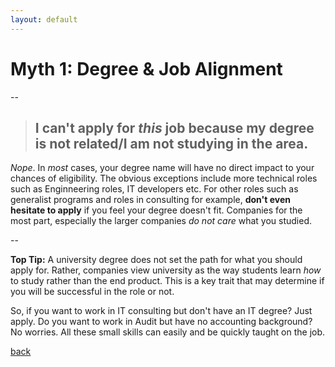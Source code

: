 ```yaml
---
layout: default
---
```

# [](#header-1)Myth 1: Degree & Job Alignment

--

> ## [](#header-2)I can't apply for _this_ job because my degree is not related/I am not studying in the area.

_Nope_. In _most_ cases, your degree name will have no direct impact to your chances of eligibility. The obvious exceptions include more technical roles such as Enginneering roles, IT developers etc. For other roles such as generalist programs and roles in consulting for example, **don't even hesitate to apply** if you feel your degree doesn't fit. Companies for the most part, especially the larger companies _do not care_ what you studied. 

--

**Top Tip:** A university degree does not set the path for what you should apply for. Rather, companies view university as the way students learn _how_ to study rather than the end product. This is a key trait that may determine if you will be successful in the role or not. 

So, if you want to work in IT consulting but don't have an IT degree? Just apply. Do you want to work in Audit but have no accounting background? No worries. All these small skills can easily and be quickly taught on the job. 

[back](./)